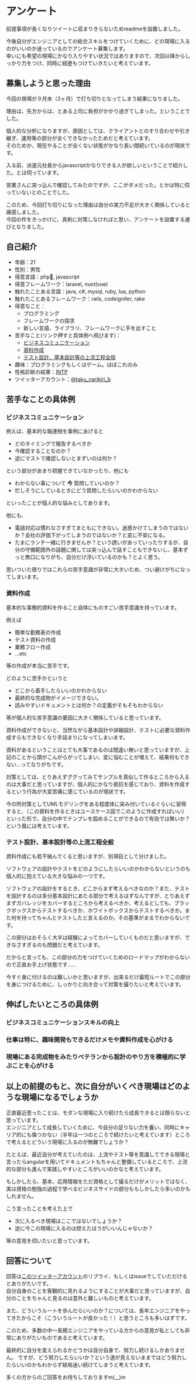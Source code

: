 # アンケート

前提事項が長くなりツイートに収まりきらないためreadmeを設置しました。

今後自分がエンジニアとしての総合スキルをつけていくために、どの現場に入るのがいいのか迷っているのでアンケート募集します。  
幸いにも希望の現場にかなり入りやすい状況ではありますので、次回以降からしっかり力をつけ、同時に経歴もつけていきたいと考えています。

## 募集しようと思った理由

今回の現場が９月末（3ヶ月）で打ち切りとなってしまう結果になりました。  

理由は、先方からは、とある上司に負担がかかり過ぎてしまった。ということでした。

個人的な分析になりますが、原因としては、クライアントとのすり合わせや引き継ぎ、運用等の部分が全くできなかったためだと考えています。  
そのためか、現在やることが全くない状態がかなり長い間続いているのが現状です。

入る前、派遣元社長からjavascriptかなりできる人が欲しいということで紹介した。とは伺っています。

営業さんに突っ込んで確認してみたのですが、ここがダメだった。とかは特に伺っていないとのことでした。

このため、今回打ち切りになった理由は自分の実力不足が大きく関係していると痛感しました。  
今回の件をきっかけに、真剣に対策しなければと思い、アンケートを設置する運びとなりました。

## 自己紹介

- 年齢：21
- 性別：男性
- 得意言語：php, javascript
- 得意フレームワーク：laravel, nuxt(vue)
- 触れたことある言語：java, c#, mysql, ruby, lua, python
- 触れたことあるフレームワーク：rails, codeigniter, rake
- 得意なこと：
  - プログラミング
  - フレームワークの探求
  - 新しい言語、ライブラリ、フレームワークに手を出すこと
- 苦手なこと(リンク押すと具体例へ飛びます)：
  - [ビジネスコミュニケーション](###ビジネスコミュニケーション)
  - [資料作成](###資料作成)
  - [テスト設計、基本設計等の上流工程全般](###テスト設計、基本設計等の上流工程全般)
- 趣味：プログラミングもしくはゲーム。ほぼこれのみ
- 性格診断の結果：[INTP](https://www.16personalities.com/ja/intp%E5%9E%8B%E3%81%AE%E6%80%A7%E6%A0%BC)
- ツイッターアカウント：[@taku_narikiri_b](https://twitter.com/taku_narikiri_b)

## 苦手なことの具体例

### ビジネスコミュニケーション

例えば、基本的な報連相を事例にあげると

- どのタイミングで報告するべきか
- 今確認することなのか？
- 逆にマストで確認しないとまずいのは何か？

という部分があまり把握できていなかったり、他にも

- わからない事について **今** 質問していいのか？
- 忙しそうにしているときにどう質問したらいいのかわからない

といったことが個人的な悩みとしてあります。

他にも、

- 電話対応は慣れなさすぎてまともにできない。迷惑かけてしまうのではないか？会社の評価下がってしまうのではないか？と変に不安になる。
- たまにランチ一緒に行きませんか？という誘いがあっていったりするが、自分の守備範囲外の話題に関しては突っ込んで話すこともできないし、基本ずっと無口になりがち、自分だけ浮いているのかも？とよく思う。

思いついた限りではこれらの苦手意識が非常に大きいため、つい避けがちになってしまいます。

### 資料作成

基本的な事務的資料を作ること自体にものすごい苦手意識を持っています。

例えば

- 簡単な勤務表の作成
- テスト資料の作成
- 業務フロー作成
- ...etc

等の作成が本当に苦手です。

どのように苦手かというと

- どこから着手したらいいのかわからない
- 最終的な完成物がイメージできない。
- 読みやすいドキュメントとは何か？の定義がそもそもわからない

等が個人的な苦手意識の要因に大きく関係していると思っています。

資料作成ができないと、当然ながら基本設計や詳細設計、テストに必要な資料作成すらもできなくなり手詰まりになってしまいます。

資料があるということはとても大事であるのは間違い無いと思っていますが、上記のことから頭がこんがらがってしまい、変に悩むことが増えて、結果何もできない…ってなりがちです。

対策としては、とりあえずググってみてサンプルを真似して作るところから入るのは大事だと思っていますが、個人的にかなり抵抗を感じており、資料を作成するという行為が大変苦痛に感じているのが現状です。

今の所対策としてUMLモデリングをある程度体に染み付いているぐらいに習得すると、（この資料を作るときはユースケース図でこのように作成すればいい）といった形で、自分の中でテンプレを固めることができるので有効では無いか？という風には考えています。

### テスト設計、基本設計等の上流工程全般

資料作成にも若干絡んでくると思いますが、別項目として分けました。

ソフトウェアの設計やテストをどのようにしたらいいのかわからないというのも個人的に抱えている大きな悩みの一つです。

ソフトウェアの設計をするとき、どこからまず考えるべきなのか？また、テストを設計するのは多分基本設計にあたる部分で考えるはずなんですが、とりあえずまずガバレッジをカバーするところから考えるべきか、考えるとしても、ブラックボックスからテストするべきか、ホワイトボックスからテストするべきか。また何を持ってちゃんとテストしたと言えるのか。その基準がまるでわからないです。

この部分はおそらく大半は経験によってカバーしていくものだと思いますが、できなさすぎるのも問題だと考えています。

だからと言っても、この部分の力をつけていくためのロードマップがわからないので正直お手上げ状態です……

今すぐ身に付けるのは難しいかと思いますが、出来るだけ最短ルートでこの部分を身につけるために、しっかりと向き合って対策を撮りたいと考えています。

## 伸ばしたいところの具体例

### ビジネスコミュニケーションスキルの向上

### 仕事は特に、趣味開発もできるだけメモや資料作成を心がける

### 現場にある完成物をみたりベテランから設計のやり方を積極的に学ぶことを心がける

## 以上の前提のもと、次に自分がいくべき現場はどのような現場になるでしょうか

正直最近思ったことは、モダンな現場に入り続けたら成長できるとは限らないと思っています。  
エンジニアとして成長していくために、今自分の足りない力を養い、同時にキャリア的にも傷つかない（半年は一つのところで続けたいと考えています）ところで考えるとどういう現場に入るのが無難でしょうか？

たとえば、最近自分が考えていたのは、上流やテスト等を意識してできる現場と言ったらangularを用いてドキュメントもちゃんと整備しているところで、上流的な部分も進んで実践しやすいところがいいのかなと考えています。

もしかしたら、基本、応用情報をただ資格として撮るだけがメリットではなく、実は資格の勉強の過程で学べるビジネスサイドの部分ももしかしたら多いのかもしれません。

こう言ったことを考えた上で

- 次に入るべき現場はここではないでしょうか？
- 逆に今この現場に入るのは控えたほうがいいんじゃないか？

等の意見を伺いたいと思っています。

## 回答について

回答は[このツイッターアカウント](https://twitter.com/taku_narikiri_b)のリプライ、もしくはissueでしていただけるとありがたいです。  
自分自身のことを客観的に見れるようにすることが大事だと思っていますが、自分のことをちゃんと見るのは意外と難しいものと考えています。  

また、どういうルートを歩んだらいいのか？については、長年エンジニアをやってきたからこそ（こういうルートが良かった！）と思うところも多いはずです。

このため、多数の中〜長期エンジニアをやっている方からの意見が私としても非常にありがたいものであると考えています。

最終的に自分を変えられるかどうかは自分自身で、努力し続けるしかありません。
ですが、どう努力したらいいか？という道が見えないままではどう努力したらいいのかもわからず結局迷い続けてしまうと考えています。

多くの方からのご回答をお待ちしておりますm(__)m
